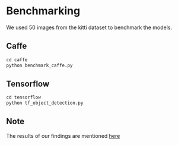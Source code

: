 # Benchmarking
We used 50 images from the kitti dataset to benchmark the models.

## Caffe
```python
cd caffe
python benchmark_caffe.py
```

## Tensorflow
```python
cd tensorflow
python tf_object_detection.py
```
## Note
The results of our findings are mentioned [here](https://github.com/4rshdeep/detection_hardware_characterization/blob/master/benchmark/timings.txt)
